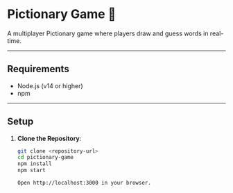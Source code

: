 # Pictionary Game 🎨

A multiplayer Pictionary game where players draw and guess words in real-time.

---

## Requirements
- Node.js (v14 or higher)
- npm

---

## Setup

1. **Clone the Repository**:
   ```bash
   git clone <repository-url>
   cd pictionary-game
   npm install
   npm start

   Open http://localhost:3000 in your browser.
